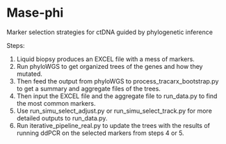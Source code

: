 # Mase-phi
Marker selection strategies for ctDNA guided by phylogenetic inference

Steps:
1. Liquid biopsy produces an EXCEL file with a mess of markers.
2. Run phyloWGS to get organized trees of the genes and how they mutated.
3. Then feed the output from phyloWGS to process_tracarx_bootstrap.py to get a summary and aggregate files of the trees.
4. Then input the EXCEL file and the aggregate file to run_data.py to find the most common markers.
5. Use run_simu_select_adjust.py or run_simu_select_track.py for more detailed outputs to run_data.py.
6. Run iterative_pipeline_real.py to update the trees with the results of running ddPCR on the selected markers from steps 4 or 5.